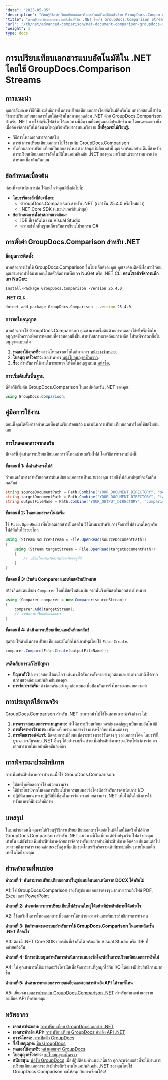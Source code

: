 ```yaml
---
"date": "2025-05-05"
"description": "เรียนรู้วิธีการเปรียบเทียบเอกสารโดยอัตโนมัติโดยใช้สตรีมด้วย GroupDocs.Comparison สำหรับ .NET เพิ่มประสิทธิภาพและปรับปรุงเวิร์กโฟลว์ให้มีประสิทธิภาพยิ่งขึ้น"
"title": "การเปรียบเทียบเอกสารแบบอัตโนมัติใน .NET โดยใช้ GroupDocs.Comparison Streams"
"url": "/th/net/advanced-comparison/net-document-comparison-groupdocs-streams/"
"weight": 1
type: docs
---
```

# การเปรียบเทียบเอกสารแบบอัตโนมัติใน .NET โดยใช้ GroupDocs.Comparison Streams
## การแนะนำ
คุณกำลังมองหาวิธีที่มีประสิทธิภาพในการเปรียบเทียบเอกสารโดยอัตโนมัติหรือไม่ บทช่วยสอนนี้สาธิตวิธีการเปรียบเทียบเอกสารโดยใช้สตรีมในสภาพแวดล้อม .NET ด้วย GroupDocs.Comparison สำหรับ .NET การใช้สตรีมไฟล์ช่วยให้แนวทางนี้มีความยืดหยุ่นและมีประสิทธิภาพ โดยเฉพาะอย่างยิ่งเมื่อต้องจัดการกับไฟล์ขนาดใหญ่หรือทรัพยากรบนเครือข่าย
**สิ่งที่คุณจะได้เรียนรู้:**
- วิธีการโหลดเอกสารจากสตรีม
- การนำการเปรียบเทียบเอกสารไปใช้งานกับ GroupDocs.Comparison
- บันทึกผลการเปรียบเทียบเป็นเอกสารใหม่
ด้วยข้อมูลเชิงลึกเหล่านี้ คุณจะพร้อมอย่างเต็มที่สำหรับการเปรียบเทียบเอกสารอัตโนมัติในแอปพลิเคชัน .NET ของคุณ มาเริ่มต้นด้วยการทบทวนข้อกำหนดเบื้องต้นกันก่อน
## ข้อกำหนดเบื้องต้น
ก่อนที่จะดำเนินการต่อ ให้แน่ใจว่าคุณมีสิ่งต่อไปนี้:
- **ไลบรารีและสิ่งที่ต้องพึ่งพา:**
  - GroupDocs.Comparison สำหรับ .NET (เวอร์ชัน 25.4.0 หรือใหม่กว่า)
  - .NET Core SDK (แนะนำเวอร์ชันล่าสุด)
- **ข้อกำหนดการตั้งค่าสภาพแวดล้อม:**
  - IDE ที่เข้ากันได้ เช่น Visual Studio
  - ความเข้าใจพื้นฐานเกี่ยวกับการเขียนโปรแกรม C#
## การตั้งค่า GroupDocs.Comparison สำหรับ .NET
### ข้อมูลการติดตั้ง
หากต้องการเริ่มใช้ GroupDocs.Comparison ในโปรเจ็กต์ของคุณ คุณจะต้องติดตั้งไลบรารีก่อน คุณสามารถทำได้ผ่านคอนโซลตัวจัดการแพ็กเกจ NuGet หรือ .NET CLI
**คอนโซลตัวจัดการแพ็กเกจ NuGet:**
```shell
Install-Package GroupDocs.Comparison -Version 25.4.0
```
**.NET CLI:**
```bash
dotnet add package GroupDocs.Comparison --version 25.4.0
```
### การขอใบอนุญาต
หากต้องการใช้ GroupDocs.Comparison คุณสามารถเริ่มต้นด้วยการทดลองใช้ฟรีหรือซื้อใบอนุญาตชั่วคราวเพื่อการทดสอบที่ครอบคลุมยิ่งขึ้น สำหรับสภาพแวดล้อมการผลิต โปรดพิจารณาซื้อใบอนุญาตแบบเต็ม
1. **ทดลองใช้งานฟรี:** ดาวน์โหลดจากเว็บไซต์ทางการ [หน้าวางจำหน่าย](https://releases-groupdocs.com/comparison/net/).
2. **ใบอนุญาตชั่วคราว:** ขอผ่านทาง [หน้าใบอนุญาตชั่วคราว](https://purchase-groupdocs.com/temporary-license/).
3. **ซื้อ:** สำหรับการใช้งานในระยะยาว ให้ซื้อใบอนุญาตบน [หน้าซื้อ](https://purchase-groupdocs.com/buy).
### การเริ่มต้นขั้นพื้นฐาน
นี่คือวิธีเริ่มต้น GroupDocs.Comparison ในแอปพลิเคชัน .NET ของคุณ:
```csharp
using GroupDocs.Comparison;
```
## คู่มือการใช้งาน
ตอนนี้คุณได้ตั้งค่าข้อกำหนดเบื้องต้นเรียบร้อยแล้ว มาดำเนินการเปรียบเทียบเอกสารโดยใช้สตรีมกันเลย
### การโหลดเอกสารจากสตรีม
ฟีเจอร์นี้มุ่งเน้นการเปรียบเทียบเอกสารที่โหลดผ่านสตรีมไฟล์ โดยวิธีการทำงานมีดังนี้:
#### ขั้นตอนที่ 1: ตั้งค่าเส้นทางไฟล์
กำหนดเส้นทางสำหรับเอกสารต้นฉบับและเอกสารเป้าหมายของคุณ รวมถึงไฟล์เอาต์พุตที่จะจัดเก็บผลลัพธ์
```csharp
string sourceDocumentPath = Path.Combine("YOUR_DOCUMENT_DIRECTORY", "source_document.docx");
string targetDocumentPath = Path.Combine("YOUR_DOCUMENT_DIRECTORY", "target_document.docx");
string outputFileName = Path.Combine("YOUR_OUTPUT_DIRECTORY", "comparison_result.docx");
```
#### ขั้นตอนที่ 2: โหลดเอกสารลงในสตรีม
ใช้ `File.OpenRead` เพื่อโหลดเอกสารเป็นสตรีม วิธีนี้เหมาะสำหรับการจัดการไฟล์ขนาดใหญ่หรือไฟล์ที่เก็บไว้ระยะไกล
```csharp
using (Stream sourceStream = File.OpenRead(sourceDocumentPath))
{
    using (Stream targetStream = File.OpenRead(targetDocumentPath))
    {
        // บล็อกโค้ดสำหรับการเปรียบเทียบอยู่ที่นี่
    }
}
```
#### ขั้นตอนที่ 3: เริ่มต้น Comparer และเพิ่มสตรีมเป้าหมาย
สร้างอินสแตนซ์ของ `Comparer` โดยใช้สตรีมต้นฉบับ จากนั้นจึงเพิ่มสตรีมเอกสารเป้าหมาย
```csharp
using (Comparer comparer = new Comparer(sourceStream)) 
{
    comparer.Add(targetStream);
    // ดำเนินการเปรียบเทียบเอกสาร
}
```
#### ขั้นตอนที่ 4: ดำเนินการเปรียบเทียบและบันทึกผลลัพธ์
สุดท้ายให้ดำเนินการเปรียบเทียบและบันทึกไฟล์เอาท์พุตโดยใช้ `File-Create`.
```csharp
comparer.Compare(File.Create(outputFileName));
```
### เคล็ดลับการแก้ไขปัญหา
- **ปัญหาทั่วไป:** ตรวจสอบให้แน่ใจว่าเส้นทางได้รับการตั้งค่าอย่างถูกต้องและสามารถเข้าถึงได้จากสภาพแวดล้อมแอปพลิเคชันของคุณ
- **การจัดการสตรีม:** กำจัดสตรีมอย่างถูกต้องเสมอเพื่อป้องกันการรั่วไหลของหน่วยความจำ
## การประยุกต์ใช้งานจริง
GroupDocs.Comparison สำหรับ .NET สามารถนำไปใช้ในสถานการณ์จริงต่างๆ ได้:
1. **การตรวจสอบเอกสารทางกฎหมาย:** ทำให้การเปรียบเทียบเวอร์ชันของสัญญาเป็นแบบอัตโนมัติ
2. **การตั้งค่าทางวิชาการ:** เปรียบเทียบร่างเอกสารวิชาการหรือวิทยานิพนธ์ต่างๆ
3. **การพัฒนาซอฟต์แวร์:** ติดตามการเปลี่ยนแปลงระหว่างเวอร์ชันต่าง ๆ ของเอกสารโค้ด
ไลบรารีนี้บูรณาการกับระบบ .NET อื่นๆ ได้อย่างราบรื่น ช่วยเพิ่มประสิทธิภาพของเวิร์กโฟลว์การจัดการเอกสารภายในแอปพลิเคชันองค์กร
## การพิจารณาประสิทธิภาพ
การเพิ่มประสิทธิภาพการทำงานเมื่อใช้ GroupDocs.Comparison:
- ใช้สตรีมเพื่อลดการใช้หน่วยความจำ
- ใช้ประโยชน์จากโมเดลการเขียนโปรแกรมแบบอะซิงโครนัสสำหรับการดำเนินการ I/O
- ปฏิบัติตามแนวทางปฏิบัติที่ดีที่สุดในการจัดการหน่วยความจำ .NET เพื่อให้มั่นใจถึงการใช้ทรัพยากรที่มีประสิทธิภาพ
## บทสรุป
ในบทช่วยสอนนี้ คุณจะได้เรียนรู้วิธีการเปรียบเทียบเอกสารโดยอัตโนมัติโดยใช้สตรีมไฟล์ด้วย GroupDocs.Comparison สำหรับ .NET แนวทางนี้ไม่เพียงแต่ปรับปรุงเวิร์กโฟลว์ของคุณเท่านั้น แต่ยังช่วยเพิ่มประสิทธิภาพด้วยการจัดการทรัพยากรอย่างมีประสิทธิภาพอีกด้วย
ขั้นตอนต่อไปอาจรวมถึงการสำรวจคุณลักษณะขั้นสูงเพิ่มเติมของไลบรารีหรือรวมเข้ากับระบบอื่นๆ ภายในสแต็กเทคโนโลยีของคุณ

## ส่วนคำถามที่พบบ่อย

**คำถามที่ 1: ฉันสามารถเปรียบเทียบเอกสารในรูปแบบอื่นนอกเหนือจาก DOCX ได้หรือไม่**

A1: ใช่ GroupDocs.Comparison รองรับรูปแบบเอกสารต่างๆ มากมาย รวมถึงไฟล์ PDF, Excel และ PowerPoint

**คำถามที่ 2: ฉันจะจัดการการเปรียบเทียบไฟล์ขนาดใหญ่ได้อย่างมีประสิทธิภาพได้อย่างไร**

A2: ใช้สตรีมในการโหลดเอกสารเพื่อลดการใช้หน่วยความจำและเพิ่มประสิทธิภาพการทำงาน

**คำถามที่ 3: ข้อกำหนดของระบบสำหรับการใช้ GroupDocs.Comparison ในแอพพลิเคชั่น .NET คืออะไร**

A3: ต้องมี .NET Core SDK เวอร์ชันที่เข้ากันได้ พร้อมกับ Visual Studio หรือ IDE ที่คล้ายคลึงกัน

**คำถามที่ 4: มีการสนับสนุนสำหรับการดำเนินการแบบอะซิงโครนัสในการเปรียบเทียบเอกสารหรือไม่**

A4: ใช่ คุณสามารถใช้เมธอดอะซิงโครนัสเพื่อจัดการงานที่ถูกผูกไว้กับ I/O ได้อย่างมีประสิทธิภาพมากขึ้น

**คำถามที่ 5: ฉันสามารถหาเอกสารรายละเอียดและเอกสารอ้างอิง API ได้จากที่ไหน**

A5: เยี่ยมชม [เอกสารประกอบ GroupDocs.Comparison .NET](https://docs.groupdocs.com/comparison/net/) สำหรับคำแนะนำและรายละเอียด API ที่ครอบคลุม

## ทรัพยากร
- **เอกสารประกอบ:** [การเปรียบเทียบ GroupDocs เอกสาร .NET](https://docs.groupdocs.com/comparison/net/)
- **เอกสารอ้างอิง API:** [การเปรียบเทียบ GroupDocs อ้างอิง API .NET](https://reference.groupdocs.com/comparison/net/)
- **ดาวน์โหลด:** [การเปิดตัว GroupDocs](https://releases.groupdocs.com/comparison/net/)
- **ซื้อใบอนุญาต:** [ซื้อ GroupDocs](https://purchase.groupdocs.com/buy)
- **ทดลองใช้งานฟรี:** [หน้าเผยแพร่ GroupDocs](https://releases.groupdocs.com/comparison/net/)
- **ใบอนุญาตชั่วคราว:** [ขอใบอนุญาตชั่วคราว](https://purchase.groupdocs.com/temporary-license/)
- **สนับสนุน:** [ฟอรั่ม GroupDocs](https://forum.groupdocs.com/c/comparison/)
เมื่อปฏิบัติตามคำแนะนำนี้แล้ว คุณจะพร้อมแล้วที่จะใช้งานการเปรียบเทียบเอกสารอย่างมีประสิทธิภาพในแอปพลิเคชัน .NET ของคุณโดยใช้ GroupDocs.Comparison ขอให้สนุกกับการเขียนโค้ด!